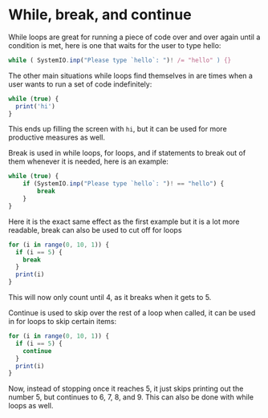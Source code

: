 # While, break, and continue

While loops are great for running a piece of code over and over again until a condition is met, here is one that waits for the user to type hello:

```js
while ( SystemIO.inp("Please type `hello`: ")! /= "hello" ) {}
```

The other main situations while loops find themselves in are times when a user wants to run a set of code indefinitely:

```js
while (true) {
  print('hi')
}
```

This ends up filling the screen with `hi`, but it can be used for more productive measures as well.

Break is used in while loops, for loops, and if statements to break out of them whenever it is needed, here is an example:

```js
while (true) {
	if (SystemIO.inp("Please type `hello`: ")! == "hello") {
		break
	}
}
```

Here it is the exact same effect as the first example but it is a lot more readable, break can also be used to cut off for loops

```js
for (i in range(0, 10, 1)) {
  if (i == 5) {
    break
  }
  print(i)
}
```

This will now only count until 4, as it breaks when it gets to 5.

Continue is used to skip over the rest of a loop when called, it can be used in for loops to skip certain items:

```js
for (i in range(0, 10, 1)) {
  if (i == 5) {
    continue
  }
  print(i)
}
```

Now, instead of stopping once it reaches 5, it just skips printing out the number 5, but continues to 6, 7, 8, and 9. This can also be done with while loops as well.

